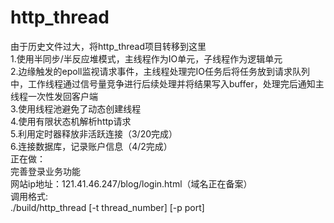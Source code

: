 # http_thread
由于历史文件过大，将http_thread项目转移到这里\
1.使用半同步/半反应堆模式，主线程作为IO单元，子线程作为逻辑单元\
2.边缘触发的epoll监视请求事件，主线程处理完IO任务后将任务放到请求队列中，工作线程通过信号量竞争进行后续处理并将结果写入buffer，处理完后通知主线程一次性发回客户端\
3.使用线程池避免了动态创建线程\
4.使用有限状态机解析http请求\
5.利用定时器释放非活跃连接（3/20完成）\
6.连接数据库，记录账户信息（4/2完成）\
正在做：\
完善登录业务功能\
网站ip地址：121.41.46.247/blog/login.html（域名正在备案）\
调用格式:\
./build/http_thread [-t thread_number] [-p port]
